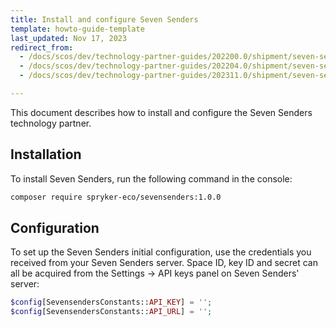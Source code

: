 ```yaml
---
title: Install and configure Seven Senders
template: howto-guide-template
last_updated: Nov 17, 2023
redirect_from:
  - /docs/scos/dev/technology-partner-guides/202200.0/shipment/seven-senders/installing-and-configuring-seven-senders.html
  - /docs/scos/dev/technology-partner-guides/202204.0/shipment/seven-senders/installing-and-configuring-seven-senders.html
  - /docs/scos/dev/technology-partner-guides/202311.0/shipment/seven-senders/installing-and-configuring-seven-senders.html

---
```


This document describes how to install and configure the Seven Senders technology partner.

## Installation

To install Seven Senders, run the following command in the console:
```bash
composer require spryker-eco/sevensenders:1.0.0
```

## Configuration

To set up the Seven Senders initial configuration, use the credentials you received from your Seven Senders server. Space ID, key ID and secret can all be acquired from the Settings → API keys panel on Seven Senders' server:
```php
$config[SevensendersConstants::API_KEY] = '';
$config[SevensendersConstants::API_URL] = '';
```
